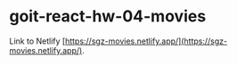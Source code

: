 # goit-react-hw-04-movies

Link to Netlify [https://sgz-movies.netlify.app/](https://sgz-movies.netlify.app/).
